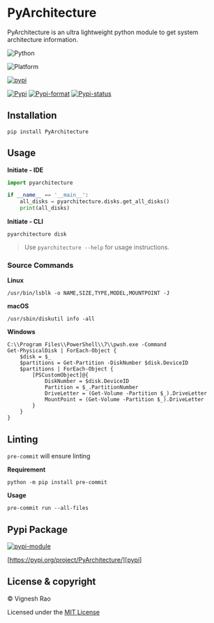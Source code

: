 # PyArchitecture
PyArchitecture is an ultra lightweight python module to get system architecture information.

![Python][label-pyversion]

![Platform][label-platform]

[![pypi][label-actions-pypi]][gha_pypi]

[![Pypi][label-pypi]][pypi]
[![Pypi-format][label-pypi-format]][pypi-files]
[![Pypi-status][label-pypi-status]][pypi]

## Installation

```shell
pip install PyArchitecture
```

## Usage

**Initiate - IDE**
```python
import pyarchitecture

if __name__ == '__main__':
    all_disks = pyarchitecture.disks.get_all_disks()
    print(all_disks)
```

**Initiate - CLI**
```shell
pyarchitecture disk
```

> Use `pyarchitecture --help` for usage instructions.

### Source Commands

**Linux**

```shell
/usr/bin/lsblk -o NAME,SIZE,TYPE,MODEL,MOUNTPOINT -J
```

**macOS**

```shell
/usr/sbin/diskutil info -all
```

**Windows**

```shell
C:\\Program Files\\PowerShell\\7\\pwsh.exe -Command
Get-PhysicalDisk | ForEach-Object {
    $disk = $_
    $partitions = Get-Partition -DiskNumber $disk.DeviceID
    $partitions | ForEach-Object {
        [PSCustomObject]@{
            DiskNumber = $disk.DeviceID
            Partition = $_.PartitionNumber
            DriveLetter = (Get-Volume -Partition $_).DriveLetter
            MountPoint = (Get-Volume -Partition $_).DriveLetter
        }
    }
}
```


## Linting
`pre-commit` will ensure linting

**Requirement**
```shell
python -m pip install pre-commit
```

**Usage**
```shell
pre-commit run --all-files
```

## Pypi Package
[![pypi-module][label-pypi-package]][pypi-repo]

[https://pypi.org/project/PyArchitecture/][pypi]

## License & copyright

&copy; Vignesh Rao

Licensed under the [MIT License][license]

[license]: https://github.com/thevickypedia/PyArchitecture/blob/master/LICENSE
[label-pypi-package]: https://img.shields.io/badge/Pypi%20Package-PyArchitecture-blue?style=for-the-badge&logo=Python
[label-pyversion]: https://img.shields.io/badge/python-3.10%20%7C%203.11-blue
[label-platform]: https://img.shields.io/badge/Platform-Linux|macOS|Windows-1f425f.svg
[label-actions-pypi]: https://github.com/thevickypedia/PyArchitecture/actions/workflows/python-publish.yaml/badge.svg
[label-pypi]: https://img.shields.io/pypi/v/PyArchitecture
[label-pypi-format]: https://img.shields.io/pypi/format/PyArchitecture
[label-pypi-status]: https://img.shields.io/pypi/status/PyArchitecture
[gha_pypi]: https://github.com/thevickypedia/PyArchitecture/actions/workflows/python-publish.yaml
[pypi]: https://pypi.org/project/PyArchitecture
[pypi-files]: https://pypi.org/project/PyArchitecture/#files
[pypi-repo]: https://packaging.python.org/tutorials/packaging-projects/

